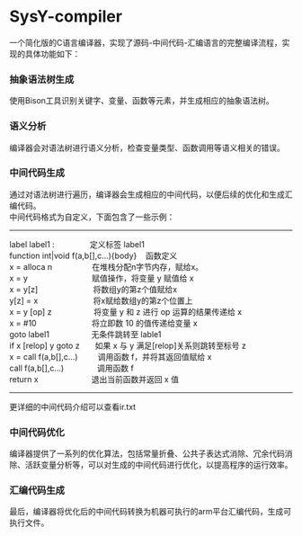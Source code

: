 # SysY-compiler
一个简化版的C语言编译器，实现了源码-中间代码-汇编语言的完整编译流程，实现的具体功能如下：
### 抽象语法树生成
使用Bison工具识别关键字、变量、函数等元素，并生成相应的抽象语法树。
### 语义分析
编译器会对语法树进行语义分析，检查变量类型、函数调用等语义相关的错误。
### 中间代码生成
通过对语法树进行遍历，编译器会生成相应的中间代码，以便后续的优化和生成汇编代码。  
中间代码格式为自定义，下面包含了一些示例：  
___
label label1 :&nbsp;&nbsp;&nbsp;&nbsp;&nbsp;&nbsp;&nbsp;&nbsp;&nbsp;&nbsp;&nbsp;&nbsp;&nbsp;&nbsp;&nbsp;&nbsp;定义标签 label1  
function int|void f(a,b[],c...){body}&nbsp;&nbsp;&nbsp;&nbsp;函数定义  
x = alloca n&nbsp;&nbsp;&nbsp;&nbsp;&nbsp;&nbsp;&nbsp;&nbsp;&nbsp;&nbsp;&nbsp;&nbsp;&nbsp;&nbsp;&nbsp;&nbsp;&nbsp;&nbsp;在堆栈分配n字节内存，赋给x。   
x = y&nbsp;&nbsp;&nbsp;&nbsp;&nbsp;&nbsp;&nbsp;&nbsp;&nbsp;&nbsp;&nbsp;&nbsp;&nbsp;&nbsp;&nbsp;&nbsp;&nbsp;&nbsp;&nbsp;&nbsp;&nbsp;&nbsp;&nbsp;&nbsp;&nbsp;&nbsp;&nbsp;&nbsp;&nbsp;赋值操作，将变量 y 赋值给 x  
x = y[z]&nbsp;&nbsp;&nbsp;&nbsp;&nbsp;&nbsp;&nbsp;&nbsp;&nbsp;&nbsp;&nbsp;&nbsp;&nbsp;&nbsp;&nbsp;&nbsp;&nbsp;&nbsp;&nbsp;&nbsp;&nbsp;&nbsp;&nbsp;&nbsp;&nbsp;将数组y的第z个值赋给x  
y[z] = x&nbsp;&nbsp;&nbsp;&nbsp;&nbsp;&nbsp;&nbsp;&nbsp;&nbsp;&nbsp;&nbsp;&nbsp;&nbsp;&nbsp;&nbsp;&nbsp;&nbsp;&nbsp;&nbsp;&nbsp;&nbsp;&nbsp;&nbsp;&nbsp;&nbsp;将x赋给数组y的第z个位置上  
x = y [op] z&nbsp;&nbsp;&nbsp;&nbsp;&nbsp;&nbsp;&nbsp;&nbsp;&nbsp;&nbsp;&nbsp;&nbsp;&nbsp;&nbsp;&nbsp;&nbsp;&nbsp;&nbsp;&nbsp;将变量 y 和 z 进行 op 运算的结果传递给 x  
x = #10&nbsp;&nbsp;&nbsp;&nbsp;&nbsp;&nbsp;&nbsp;&nbsp;&nbsp;&nbsp;&nbsp;&nbsp;&nbsp;&nbsp;&nbsp;&nbsp;&nbsp;&nbsp;&nbsp;&nbsp;&nbsp;&nbsp;&nbsp;&nbsp;&nbsp;将立即数 10 的值传递给变量 x  
goto label1&nbsp;&nbsp;&nbsp;&nbsp;&nbsp;&nbsp;&nbsp;&nbsp;&nbsp;&nbsp;&nbsp;&nbsp;&nbsp;&nbsp;&nbsp;&nbsp;&nbsp;&nbsp;&nbsp;无条件跳转至 lable1  
if x [relop] y goto z&nbsp;&nbsp;&nbsp;&nbsp;&nbsp;&nbsp;&nbsp;如果 x 与 y 满足[relop]关系则跳转至标号 z  
x = call f(a,b[],c...)&nbsp;&nbsp;&nbsp;&nbsp;&nbsp;&nbsp;&nbsp;&nbsp;&nbsp;调用函数 f，并将其返回值赋给 x  
call f(a,b[],c...)&nbsp;&nbsp;&nbsp;&nbsp;&nbsp;&nbsp;&nbsp;&nbsp;&nbsp;&nbsp;&nbsp;&nbsp;&nbsp;&nbsp;&nbsp;调用函数 f  
return x&nbsp;&nbsp;&nbsp;&nbsp;&nbsp;&nbsp;&nbsp;&nbsp;&nbsp;&nbsp;&nbsp;&nbsp;&nbsp;&nbsp;&nbsp;&nbsp;&nbsp;&nbsp;&nbsp;&nbsp;&nbsp;&nbsp;&nbsp;&nbsp;退出当前函数并返回 x 值   
___
更详细的中间代码介绍可以查看ir.txt   
### 中间代码优化
编译器提供了一系列的优化算法，包括常量折叠、公共子表达式消除、冗余代码消除、活跃变量分析等，可以对生成的中间代码进行优化，以提高程序的运行效率。
### 汇编代码生成
最后，编译器将优化后的中间代码转换为机器可执行的arm平台汇编代码，生成可执行文件。
